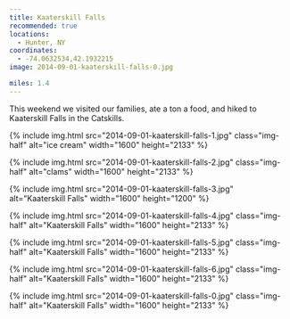 ```yaml
---
title: Kaaterskill Falls
recommended: true
locations:
  - Hunter, NY
coordinates:
  - -74.0632534,42.1932215
image: 2014-09-01-kaaterskill-falls-0.jpg

miles: 1.4
---
```


This weekend we visited our families, ate a ton a food, and hiked to Kaaterskill Falls in the Catskills.

<div class="photos">

{% include img.html src="2014-09-01-kaaterskill-falls-1.jpg" class="img-half" alt="ice cream" width="1600" height="2133" %}

{% include img.html src="2014-09-01-kaaterskill-falls-2.jpg" class="img-half" alt="clams" width="1600" height="2133" %}

{% include img.html src="2014-09-01-kaaterskill-falls-3.jpg" alt="Kaaterskill Falls" width="1600" height="1200" %}

{% include img.html src="2014-09-01-kaaterskill-falls-4.jpg" class="img-half" alt="Kaaterskill Falls" width="1600" height="2133" %}

{% include img.html src="2014-09-01-kaaterskill-falls-5.jpg" class="img-half" alt="Kaaterskill Falls" width="1600" height="2133" %}

{% include img.html src="2014-09-01-kaaterskill-falls-6.jpg" class="img-half" alt="Kaaterskill Falls" width="1600" height="2133" %}

{% include img.html src="2014-09-01-kaaterskill-falls-0.jpg" class="img-half" alt="Kaaterskill Falls" width="1600" height="2133" %}

</div>
